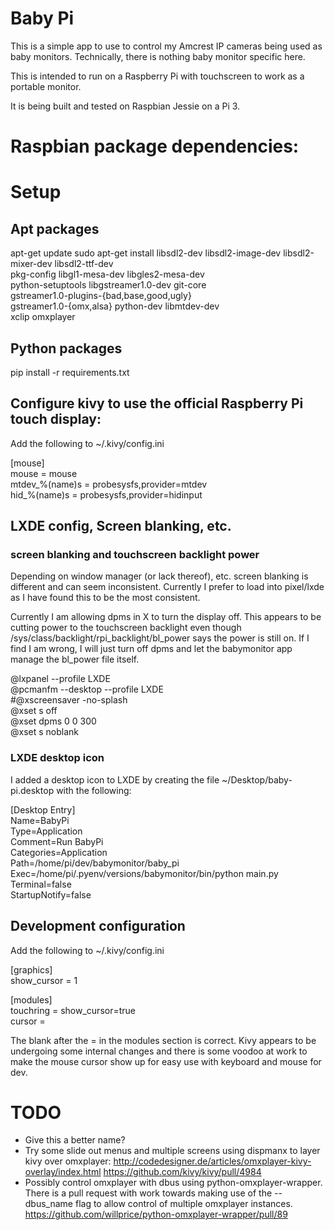 # Baby Pi

This is a simple app to use to control my Amcrest IP cameras being used
as baby monitors.  Technically, there is nothing baby monitor specific here.

This is intended to run on a Raspberry Pi with touchscreen
to work as a portable monitor.

It is being built and tested on Raspbian Jessie on a Pi 3.


# Raspbian package dependencies:


# Setup

## Apt packages
apt-get update
sudo apt-get install libsdl2-dev libsdl2-image-dev libsdl2-mixer-dev libsdl2-ttf-dev \
   pkg-config libgl1-mesa-dev libgles2-mesa-dev \
   python-setuptools libgstreamer1.0-dev git-core \
   gstreamer1.0-plugins-{bad,base,good,ugly} \
   gstreamer1.0-{omx,alsa} python-dev libmtdev-dev \
   xclip omxplayer


## Python packages

pip install -r requirements.txt


## Configure kivy to use the official Raspberry Pi touch display:

Add the following to ~/.kivy/config.ini

[mouse]  
mouse = mouse  
mtdev_%(name)s = probesysfs,provider=mtdev  
hid_%(name)s = probesysfs,provider=hidinput  

## LXDE config, Screen blanking, etc.

### screen blanking and touchscreen backlight power
Depending on window manager (or lack thereof), etc. screen blanking is different
and can seem inconsistent.  Currently I prefer to load into pixel/lxde as I have found
this to be the most consistent.

Currently I am allowing dpms in X to turn the display off.  This appears to be
cutting power to the touchscreen backlight even though /sys/class/backlight/rpi_backlight/bl_power
says the power is still on.  If I find I am wrong, I will just turn off dpms and let the babymonitor
app manage the bl_power file itself.

@lxpanel --profile LXDE  
@pcmanfm --desktop --profile LXDE  
#@xscreensaver -no-splash  
@xset s off  
@xset dpms 0 0 300  
@xset s noblank  


### LXDE desktop icon
I added a desktop icon to LXDE by creating the file ~/Desktop/baby-pi.desktop with the following:

[Desktop Entry]  
Name=BabyPi  
Type=Application  
Comment=Run BabyPi  
Categories=Application  
Path=/home/pi/dev/babymonitor/baby_pi  
Exec=/home/pi/.pyenv/versions/babymonitor/bin/python main.py  
Terminal=false  
StartupNotify=false  



## Development configuration

Add the following to ~/.kivy/config.ini

[graphics]  
show_cursor = 1  

[modules]  
touchring = show_cursor=true  
cursor =  


The blank after the = in the modules section is correct.  Kivy appears
to be undergoing some internal changes and there is some voodoo at work
to make the mouse cursor show up for easy use with keyboard and mouse for dev.

# TODO

* Give this a better name?
* Try some slide out menus and multiple screens using dispmanx to layer
  kivy over omxplayer:
  http://codedesigner.de/articles/omxplayer-kivy-overlay/index.html
  https://github.com/kivy/kivy/pull/4984
* Possibly control omxplayer with dbus using python-omxplayer-wrapper.  There is a pull request
  with work towards making use of the --dbus_name flag to allow control of multiple
  omxplayer instances.  https://github.com/willprice/python-omxplayer-wrapper/pull/89
